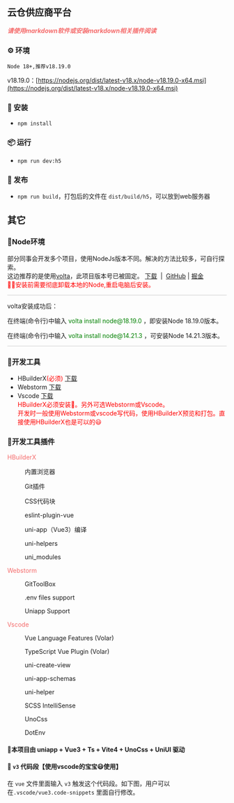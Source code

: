 ## 云仓供应商平台
**_<font color=#F56C6C>请使用markdown软件或安装markdown相关插件阅读</font>_**
### ⚙️ 环境
```
Node 18+,推荐v18.19.0
```
v18.19.0：[https://nodejs.org/dist/latest-v18.x/node-v18.19.0-x64.msi](https://nodejs.org/dist/latest-v18.x/node-v18.19.0-x64.msi)

### 🔨 安装
- `npm install`

### 📦 运行
- `npm run dev:h5`

### 🔗 发布
- `npm run build`，打包后的文件在 `dist/build/h5`，可以放到web服务器

## 其它
### 🏁Node环境
部分同事会开发多个项目，使用NodeJs版本不同。解决的方法比较多，可自行探索。<br>
这边推荐的是使用[volta](https://docs.volta.sh/guide/getting-started)，此项目版本号已被固定。
[下载](https://github.com/volta-cli/volta/releases/download/v1.1.1/volta-1.1.1-windows-x86_64.msi) &nbsp;|&nbsp;
[GitHub](https://github.com/volta-cli/volta) |
[掘金](https://juejin.cn/post/7251014326739042341)
<br><font color=red>🚨🚨安装前需要彻底卸载本地的Node,重启电脑后安装。</font>
<p style="height: 1px;background-color: #cccccc;"></p>
volta安装成功后：
<p>在终端(命令行)中输入 <span style="color:green;">volta install node@18.19.0</span> ，即安装Node 18.19.0版本。</p>
<p>在终端(命令行)中输入 <span style="color:green;">volta install node@14.21.3</span> ，可安装Node 14.21.3版本。</p>
<p style="height: 1px;background-color: #cccccc"></p>

### 🔧开发工具
- HBuilderX<font color=red>(必须)</font> [下载](https://www.dcloud.io/hbuilderx.html)
- Webstorm [下载](https://www.jetbrains.com.cn/webstorm/)
- Vscode [下载](https://code.visualstudio.com/)<br>
<font color=red>HBuilderX必须安装🔖。另外可选Webstorm或Vscode。<br>
开发时一般使用Webstorm或vscode写代码，使用HBuilderX预览和打包。直接使用HBuilderX也是可以的😃</font>
### 🐳开发工具插件
<font color=#F56C6C>HBuilderX</font>
<div style="margin-left: 40px;">
<p>内置浏览器</p>
<p>Git插件</p>
<p>CSS代码块</p>
<p>eslint-plugin-vue</p>
<p>uni-app（Vue3）编译</p>
<p>uni-helpers</p>
<p>uni_modules</p>
</div>
<font color=#F56C6C>Webstorm</font>
<div style="margin-left: 40px;">
<p>GitToolBox</p>
<p>.env files support</p>
<p>Uniapp Support</p>
</div>
<font color=#F56C6C>Vscode</font>
<div style="margin-left: 40px;">
<p>Vue Language Features (Volar)</p>
<p>TypeScript Vue Plugin (Volar)</p>
<p>uni-create-view</p>
<p>uni-app-schemas</p>
<p>uni-helper</p>
<p>SCSS IntelliSense</p>
<p>UnoCss</p>
<p>DotEnv</p>
</div>

#### 📌本项目由 uniapp + Vue3 + Ts + Vite4 + UnoCss + UniUI 驱动

#### 🎨 `v3` 代码段【使用vscode的宝宝😃使用】

在 `vue` 文件里面输入 `v3` 触发这个代码段。如下图，用户可以在`.vscode/vue3.code-snippets` 里面自行修改。
